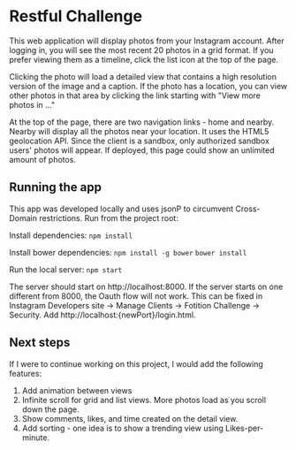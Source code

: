 # Restful Challenge

This web application will display photos from your Instagram account. After logging in, you will see the most recent 20 photos in a grid format. If you prefer viewing them as a timeline, click the list icon at the top of the page.

Clicking the photo will load a detailed view that contains a high resolution version of the image and a caption. If the photo has a location, you can view other photos in that area by clicking the link starting with "View more photos in ..."

At the top of the page, there are two navigation links - home and nearby. Nearby will display all the photos near your location. It uses the HTML5 geolocation API. Since the client is a sandbox, only authorized sandbox users' photos will appear. If deployed, this page could show an unlimited amount of photos.

## Running the app

This app was developed locally and uses jsonP to circumvent Cross-Domain restrictions.
Run from the project root:

Install dependencies:
`npm install`

Install bower dependencies:
`npm install -g bower`
`bower install`

Run the local server:
`npm start`

The server should start on  http://localhost:8000.
If the server starts on one different from 8000, the Oauth flow will not work. This can be fixed in Instagram Developers site -> Manage Clients -> Fotition Challenge -> Security. Add http://localhost:{newPort}/login.html.

## Next steps

If I were to continue working on this project, I would add the following features:

1. Add animation between views
1. Infinite scroll for grid and list views. More photos load as you scroll down the page.
2. Show comments, likes, and time created on the detail view.
3. Add sorting - one idea is to show a trending view using Likes-per-minute.

